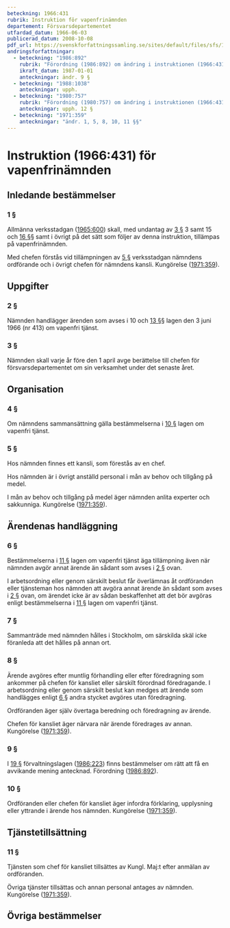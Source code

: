 ```yaml
---
beteckning: 1966:431
rubrik: Instruktion för vapenfrinämnden
departement: Försvarsdepartementet
utfardad_datum: 1966-06-03
publicerad_datum: 2008-10-08
pdf_url: https://svenskforfattningssamling.se/sites/default/files/sfs/1966-06/SFS1966-431.pdf
andringsforfattningar:
  - beteckning: "1986:892"
    rubrik: "Förordning (1986:892) om ändring i instruktionen (1966:431) för vapenfrinämnden"
    ikraft_datum: 1987-01-01
    anteckningar: ändr. 9 §
  - beteckning: "1988:1038"
    anteckningar: upph.
  - beteckning: "1980:757"
    rubrik: "Förordning (1980:757) om ändring i instruktionen (1966:431) för vapenfrinämnden"
    anteckningar: upph. 12 §
  - beteckning: "1971:359"
    anteckningar: "ändr. 1, 5, 8, 10, 11 §§"
---
```


# Instruktion (1966:431) för vapenfrinämnden

## Inledande bestämmelser

### 1 §

Allmänna verksstadgan ([1965:600](https://selex.se/eli/sfs/1965/600)) skall, med undantag av [3 §](#3) 3 samt 15 och [16 §](#16)§ samt i övrigt på det sätt som följer av denna instruktion, tillämpas på vapenfrinämnden.

Med chefen förstås vid tillämpningen av [5 §](#5) verksstadgan nämndens ordförande och i övrigt chefen för nämndens kansli. Kungörelse ([1971:359](https://selex.se/eli/sfs/1971/359)).

## Uppgifter

### 2 §

Nämnden handlägger ärenden som avses i 10 och [13 §](#13)§ lagen den 3 juni 1966 (nr 413) om vapenfri tjänst.

### 3 §

Nämnden skall varje år före den 1 april avge berättelse till chefen för försvarsdepartementet om sin verksamhet under det senaste året.

## Organisation

### 4 §

Om nämndens sammansättning gälla bestämmelserna i [10 §](#10) lagen om vapenfri tjänst.

### 5 §

Hos nämnden finnes ett kansli, som förestås av en chef.

Hos nämnden är i övrigt anställd personal i mån av behov och tillgång på medel.

I mån av behov och tillgång på medel äger nämnden anlita experter och sakkunniga. Kungörelse ([1971:359](https://selex.se/eli/sfs/1971/359)).

## Ärendenas handläggning

### 6 §

Bestämmelserna i [11 §](#11) lagen om vapenfri tjänst äga tillämpning även när nämnden avgör annat ärende än sådant som avses i [2 §](#2) ovan.

I arbetsordning eller genom särskilt beslut får överlämnas åt ordföranden eller tjänsteman hos nämnden att avgöra annat ärende än sådant som avses i [2 §](#2) ovan, om ärendet icke är av sådan beskaffenhet att det bör avgöras enligt bestämmelserna i [11 §](#11) lagen om vapenfri tjänst.

### 7 §

Sammanträde med nämnden hålles i Stockholm, om särskilda skäl icke föranleda att det hålles på annan ort.

### 8 §

Ärende avgöres efter muntlig förhandling eller efter föredragning som ankommer på chefen för kansliet eller särskilt förordnad föredragande. I arbetsordning eller genom särskilt beslut kan medges att ärende som handlägges enligt [6 §](#6) andra stycket avgöres utan föredragning.

Ordföranden äger själv övertaga beredning och föredragning av ärende.

Chefen för kansliet äger närvara när ärende föredrages av annan. Kungörelse ([1971:359](https://selex.se/eli/sfs/1971/359)).

### 9 §

I [19 §](#19) förvaltningslagen ([1986:223](https://selex.se/eli/sfs/1986/223)) finns bestämmelser om rätt att få en avvikande mening antecknad. Förordning ([1986:892](https://selex.se/eli/sfs/1986/892)).

### 10 §

Ordföranden eller chefen för kansliet äger infordra förklaring, upplysning eller yttrande i ärende hos nämnden. Kungörelse ([1971:359](https://selex.se/eli/sfs/1971/359)).

## Tjänstetillsättning

### 11 §

Tjänsten som chef för kansliet tillsättes av Kungl. Maj:t efter anmälan av ordföranden.

Övriga tjänster tillsättas och annan personal antages av nämnden. Kungörelse ([1971:359](https://selex.se/eli/sfs/1971/359)).

## Övriga bestämmelser
